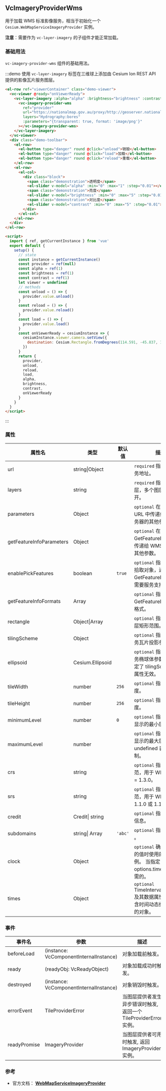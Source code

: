 ## VcImageryProviderWms

用于加载 WMS 标准影像服务，相当于初始化一个 `Cesium.WebMapServiceImageryProvider` 实例。

**注意**：需要作为 `vc-layer-imagery` 的子组件才能正常加载。

### 基础用法

`vc-imagery-provider-wms` 组件的基础用法。

:::demo 使用 `vc-layer-imagery` 标签在三维球上添加由 Cesium Ion REST API 提供的影像瓦片服务图层。

```html
<el-row ref="viewerContainer" class="demo-viewer">
  <vc-viewer @ready="onViewerReady">
    <vc-layer-imagery :alpha="alpha" :brightness="brightness" :contrast="contrast">
      <vc-imagery-provider-wms
        ref="provider"
        url="https://nationalmap.gov.au/proxy/http://geoserver.nationalmap.nicta.com.au/geotopo_250k/ows"
        layers="Hydrography:bores"
        :parameters="{transparent: true, format: 'image/png'}"
      ></vc-imagery-provider-wms>
    </vc-layer-imagery>
  </vc-viewer>
  <div class="demo-toolbar">
    <el-row>
      <el-button type="danger" round @click="unload">销毁</el-button>
      <el-button type="danger" round @click="load">加载</el-button>
      <el-button type="danger" round @click="reload">重载</el-button>
    </el-row>
    <el-row>
      <el-col>
        <div class="block">
          <span class="demonstration">透明度</span>
          <el-slider v-model="alpha" :min="0" :max="1" :step="0.01"></el-slider>
          <span class="demonstration">亮度</span>
          <el-slider v-model="brightness" :min="0" :max="5" :step="0.01"></el-slider>
          <span class="demonstration">对比度</span>
          <el-slider v-model="contrast" :min="0" :max="5" :step="0.01"></el-slider>
        </div>
      </el-col>
    </el-row>
  </div>
</el-row>

<script>
  import { ref, getCurrentInstance } from 'vue'
  export default {
    setup() {
      // state
      const instance = getCurrentInstance()
      const provider = ref(null)
      const alpha = ref(1)
      const brightness = ref(1)
      const contrast = ref(1)
      let viewer = undefined
      // methods
      const unload = () => {
        provider.value.unload()
      }
      const reload = () => {
        provider.value.reload()
      }
      const load = () => {
        provider.value.load()
      }
      const onViewerReady = cesiumInstance => {
        cesiumInstance.viewer.camera.setView({
          destination: Cesium.Rectangle.fromDegrees(114.591, -45.837, 148.97, -5.73)
        })
      }
      return {
        provider,
        unload,
        reload,
        load,
        alpha,
        brightness,
        contrast,
        onViewerReady
      }
    }
  }
</script>
```

:::

### 属性

| 属性名                   | 类型            | 默认值  | 描述                                                                               |
| ------------------------ | --------------- | ------- | ---------------------------------------------------------------------------------- |
| url                      | string\|Object  |         | `required` 指定 WMS 服务地址。                                                     |
| layers                   | string          |         | `required` 指定服务图层，多个图层用","隔开。                                       |
| parameters               | Object          |         | `optional` 在 GetMap URL 中传递给 WMS 服务器的其他参数。                           |
| getFeatureInfoParameters | Object          |         | `optional` 在 GetFeatureInfo URL 中传递给 WMS 服务器的其他参数。                   |
| enablePickFeatures       | boolean         | `true`  | `optional` 指定是否支持拾取对象，通过 GetFeatureInfo 获取，需要服务支持。          |
| getFeatureInfoFormats    | Array           |         | `optional` 指定 WMS GetFeatureInfo 请求的格式。                                    |
| rectangle                | Object\|Array   |         | `optional` 指定 WMS 图层矩形范围。                                                 |
| tilingScheme             | Object          |         | `optional` 指定 WMS 服务瓦片投影参数。                                             |
| ellipsoid      | Cesium.Ellipsoid          |         | `optional` 指定 WMS 服务椭球体参数，如果指定了 tilingScheme 此属性无效。           |
| tileWidth                | number          | `256`   | `optional` 指定像元宽度。                                                          |
| tileHeight               | number          | `256`   | `optional` 指定像元高度。                                                          |
| minimumLevel             | number          | `0`     | `optional` 指定图层可以显示的最小层级。                                            |
| maximumLevel             | number          |         | `optional` 指定图层可以显示的最大层级，undefined 表示没有限制。                    |
| crs                      | string          |         | `optional` 指定 CRS 规范，用于 WMS 规范> = 1.3.0。                                 |
| srs                      | string          |         | `optional` 指定 SRS 规范，用于 WMS 规范 1.1.0 或 1.1.1                             |
| credit                   | Credit\| string |         | `optional` 指定服务描述信息。                                                      |
| subdomains               | string\| Array  | `'abc'` | `optional` 指定服务子域 。                                                         |
| clock                    | Object          |         | `optional` 确定时间维度的值时使用的 Clock 实例。 当指定 options.times 时是必需的。 |
| times                    | Object          |         | `optional` TimeIntervalCollection 及其数据属性是一个包含时间动态维度及其值的对象。 |

### 事件

| 事件名       | 参数                                    | 描述                                                              |
| ------------ | --------------------------------------- | ----------------------------------------------------------------- |
| beforeLoad   | (instance: VcComponentInternalInstance) | 对象加载前触发。                                                  |
| ready        | (readyObj: VcReadyObject)               | 对象加载成功时触发。                                              |
| destroyed    | (instance: VcComponentInternalInstance) | 对象销毁时触发。                                                  |
| errorEvent   | TileProviderError                       | 当图层提供者发生异步错误时触发, 返回一个 TileProviderError 实例。 |
| readyPromise | ImageryProvider                         | 当图层提供者可用时触发, 返回 ImageryProvider 实例。               |

### 参考

- 官方文档： **[WebMapServiceImageryProvider](https://cesium.com/docs/cesiumjs-ref-doc/WebMapServiceImageryProvider.html)**

